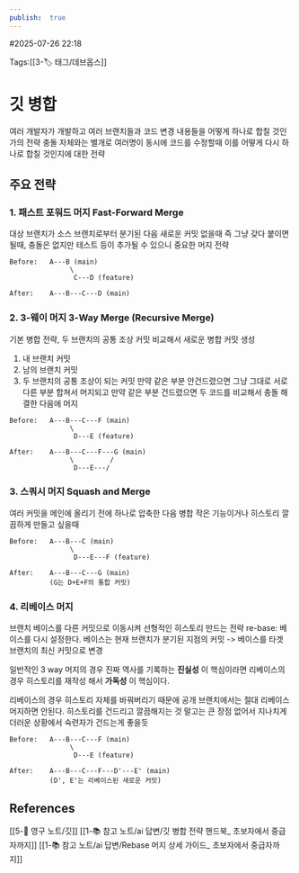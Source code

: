 ```yaml
---
publish:  true
---
```

#2025-07-26 22:18

Tags:[[3-🏷️ 태그/데브옵스]]


# 깃 병합
여러 개발자가 개발하고 여러 브랜치들과 코드 변경 내용들을 어떻게 하나로 합칠 것인가의 전략
충돌 자체와는 별개로 여러명이 동시에 코드를 수정할때 이를 어떻게 다시 하나로 합칠 것인지에 대한 전략

## 주요 전략
### 1. 패스트 포워드 머지 Fast-Forward Merge
대상 브랜치가 소스 브랜치로부터 분기된 다음 새로운 커밋 없을때
즉 그냥 갖다 붙이면 될때, 충돌은 없지만 테스트 등이 추가될 수 있으니 중요한 머지 전략
```
Before:   A---B (main)
               \
                C---D (feature)

After:    A---B---C---D (main)
```
### 2. 3-웨이 머지 3-Way Merge (Recursive Merge)
기본 병합 전략, 두 브랜치의 공통 조상 커밋 비교해서 새로운 병합 커밋 생성
1. 내 브랜치 커밋
2. 남의 브랜치 커밋
3. 두 브랜치의 공통 조상이 되는 커밋
만약 같은 부분 안건드렸으면 그냥 그대로 서로 다른 부분 합쳐서 머지되고
만약 같은 부분 건드렸으면 두 코드를 비교해서 충돌 해결한 다음에 머지
```
Before:   A---B---C---F (main)
               \
                D---E (feature)

After:    A---B---C---F---G (main)
               \         /
                D---E---/
```

### 3. 스쿼시 머지 Squash and Merge
여러 커밋을 메인에 올리기 전에 하나로 압축한 다음 병합
작은 기능이거나 히스토리 깔끔하게 만들고 싶을때
```
Before:   A---B---C (main)
               \
                D---E---F (feature)

After:    A---B---C---G (main)
          (G는 D+E+F의 통합 커밋)
```

### 4. 리베이스 머지
브랜치 베이스를 다른 커밋으로 이동시켜 선형적인 히스토리 만드는 전략
re-base: 베이스를 다시 설정한다.
베이스는 현재 브랜치가 분기된 지점의 커밋 -> 베이스를 타겟 브랜치의 최신 커밋으로 변경

일반적인 3 way 머지의 경우 진짜 역사를 기록하는 **진실성** 이 핵심이라면
리베이스의 경우 히스토리를 재작성 해서 **가독성** 이 핵심이다.

리베이스의 경우 히스토리 자체를 바꿔버리기 때문에 공개 브랜치에서는 절대 리베이스 머지하면 안된다.
히스토리를 건드리고 깔끔해지는 것 말고는 큰 장점 없어서 지나치게 더러운 상황에서 숙련자가 건드는게 좋을듯
```
Before:   A---B---C---F (main)
               \
                D---E (feature)

After:    A---B---C---F---D'---E' (main)
          (D', E'는 리베이스된 새로운 커밋)
```

## References
 [[5-💎 영구 노트/깃]]
 [[1-📚 참고 노트/ai 답변/깃 병합 전략 핸드북_ 초보자에서 중급자까지]]
[[1-📚 참고 노트/ai 답변/Rebase 머지 상세 가이드_ 초보자에서 중급자까지]]